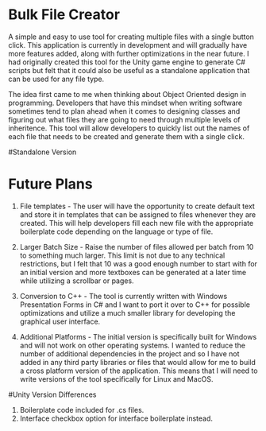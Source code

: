 # Bulk File Creator
A simple and easy to use tool for creating multiple files with a single button click. This application is currently in development and will gradually have more features added, along with further optimizations in the near future. I had originally created this tool for the Unity game engine to generate C# scripts but felt that it could also be useful as a standalone application that can be used for any file type. 

The idea first came to me when thinking about Object Oriented design in programming. Developers that have this mindset when writing software sometimes tend to plan ahead when it comes to designing classes and figuring out what files they are going to need through multiple levels of inheritence. This tool will allow developers to quickly list out the names of each file that needs to be created and generate them with a single click.

#Standalone Version
# Future Plans
1. File templates - The user will have the opportunity to create default text and store it in templates that can be assigned to files whenever they are created. This will help developers fill each new file with the appropriate boilerplate code depending on the language or type of file.

2. Larger Batch Size - Raise the number of files allowed per batch from 10 to something much larger. This limit is not due to any technical restrictions, but I felt that 10 was a good enough number to start with for an initial version and more textboxes can be generated at a later time while utilizing a scrollbar
or pages.

3. Conversion to C++ - The tool is currently written with Windows Presentation Forms in C# and I want to port it over to C++ for possible optimizations and utilize a much smaller library for developing the graphical user interface.

4. Additional Platforms - The initial version is specifically built for Windows and will not work on other operating systems. I wanted to reduce the number of additional dependencies in the project and so I have not added in any third party libraries or files that would allow for me to build a cross platform version of the application. This means that I will need to write versions of the tool specifically for Linux and MacOS.

#Unity Version Differences
1. Boilerplate code included for .cs files.
2. Interface checkbox option for interface boilerplate instead.
